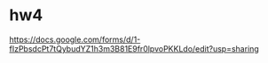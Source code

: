 # hw4
https://docs.google.com/forms/d/1-fIzPbsdcPt7tQybudYZ1h3m3B81E9fr0lpvoPKKLdo/edit?usp=sharing

